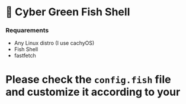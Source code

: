 # 🌿 Cyber Green Fish Shell

### Requarements
- Any Linux distro (I use cachyOS)
- Fish Shell
- fastfetch


# Please check the `config.fish` file and customize it according to your
